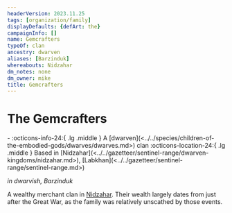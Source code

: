 ```yaml
---
headerVersion: 2023.11.25
tags: [organization/family]
displayDefaults: {defArt: the}
campaignInfo: []
name: Gemcrafters
typeOf: clan
ancestry: dwarven
aliases: [Barzinduk]
whereabouts: Nidzahar
dm_notes: none
dm_owner: mike
title: Gemcrafters
---
```

# The Gemcrafters
<div class="grid cards ext-narrow-margin ext-one-column" markdown>
-
   :octicons-info-24:{ .lg .middle } A [dwarven](<../../species/children-of-the-embodied-gods/dwarves/dwarves.md>) clan  
    :octicons-location-24:{ .lg .middle } Based in [Nidzahar](<../../gazetteer/sentinel-range/dwarven-kingdoms/nidzahar.md>), [Labkhan](<../../gazetteer/sentinel-range/sentinel-range.md>)  
</div>


*in dwarvish, Barzinduk*

A wealthy merchant clan in [Nidzahar](<../../gazetteer/sentinel-range/dwarven-kingdoms/nidzahar.md>). Their wealth largely dates from just after the Great War, as the family was relatively unscathed by those events.



